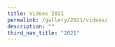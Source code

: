 ```yaml
---
title: Videos 2021
permalink: /gallery/2021/videos/
description: ""
third_nav_title: "2021"
---
```

